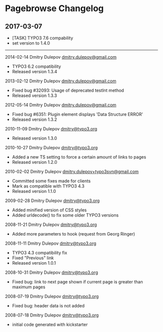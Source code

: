# Pagebrowse Changelog

2017-03-07
----------
* [TASK] TYPO3 7.6 compability
* set version to 1.4.0

---

2014-02-14  Dmitry Dulepov  <dmitry.dulepov@gmail.com>

* TYPO3 6.2 compatibility
* Released version 1.3.4

2013-02-12  Dmitry Dulepov  <dmitry.dulepov@gmail.com>

* Fixed bug #32093: Usage of deprecated testInt method
* Released version 1.3.3

2012-05-14  Dmitry Dulepov  <dmitry.dulepov@gmail.com>

* Fixed bug #6351: Plugin element displays 'Data Structure ERROR'
* Released version 1.3.2

2010-11-09  Dmitry Dulepov  <dmitry@typo3.org>

* Released version 1.3.0

2010-10-27  Dmitry Dulepov  <dmitry@typo3.org>

* Added a new TS setting to force a certain amount of links to pages
* Released version 1.2.0

2010-02-02  Dmitry Dulepov  <dmitry.dulepov+typo3svn@gmail.com>

* Committed some fixes made for clients
* Mark as compatible with TYPO3 4.3
* Released version 1.1.0

2009-02-28  Dmitry Dulepov  <dmitry@typo3.org>

* Added minified version of CSS styles
* Added urldecode() to fix some older TYPO3 versions

2008-11-21  Dmitry Dulepov  <dmitry@typo3.org>

* Added more parameters to hook (request from Georg Ringer)

2008-11-11  Dmitry Dulepov  <dmitry@typo3.org>

* TYPO3 4.3 compatibility fix
* Fixed "Previous" link
* Released version 1.0.1

2008-10-31  Dmitry Dulepov  <dmitry@typo3.org>

* Fixed bug: link to next page shown if current page is greater than maximum pages

2008-07-19  Dmitry Dulepov  <dmitry@typo3.org>

* Fixed bug: header data is not added

2008-07-18  Dmitry Dulepov  <dmitry@typo3.org>

* initial code generated with kickstarter

